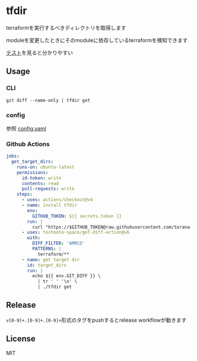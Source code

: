 # tfdir

terraformを実行するべきディレクトリを取得します

moduleを変更したときにそのmoduleに依存しているterraformを検知できます

[テスト](https://github.com/torana-us/tfdir/blob/master/cmd/get_test.go)を見ると分かりやすい

## Usage

### CLI

```
git diff --name-only | tfdir get
```

### config

参照 [config.yaml](./config.yaml)

### Github Actions

```yml
jobs:
  get_target_dirs:
    runs-on: ubuntu-latest
    permissions:
      id-token: write
      contents: read
      pull-requests: write
    steps:
      - uses: actions/checkout@v4
      - name: install tfdir
        env:
          GITHUB_TOKEN: ${{ secrets.token }}
        run: |
          curl "https://$GITHUB_TOKEN@raw.githubusercontent.com/torana-us/tfdir/master/installer.sh" | bash
      - uses: technote-space/get-diff-action@v6
        with:
          DIFF_FILTER: 'AMRCD'
          PATTERNS: |
            terraform/**
      - name: get target dir
        id: target_dirs
        run: |
          echo ${{ env.GIT_DIFF }} \
            | tr ' ' '\n' \
            | ./tfdir get
```

## Release

`v[0-9]+.[0-9]+.[0-9]+`形式のタグをpushするとrelease workflowが動きます

## License

MIT